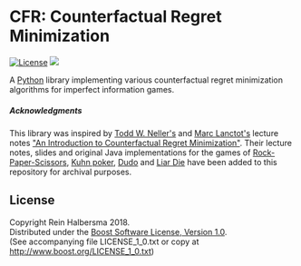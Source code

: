 CFR: Counterfactual Regret Minimization
=======================================

[![License](https://img.shields.io/badge/license-Boost-blue.svg)](https://opensource.org/licenses/BSL-1.0)
[![](https://tokei.rs/b1/github/rhalbersma/cfr)](https://github.com/rhalbersma/cfr)

A [Python](http://isocpp.org) library implementing various counterfactual regret minimization algorithms for imperfect information games.

##### Acknowledgments

This library was inspired by [Todd W. Neller's](http://cs.gettysburg.edu/~tneller/) and [Marc Lanctot's](http://mlanctot.info/) lecture notes ["An Introduction to Counterfactual Regret Minimization"](http://cs.gettysburg.edu/~tneller/modelai/2013/cfr/). Their lecture notes, slides and original Java implementations for the games of [Rock-Paper-Scissors](https://en.wikipedia.org/wiki/Rock%E2%80%93paper%E2%80%93scissors), [Kuhn poker](https://en.wikipedia.org/wiki/Kuhn_poker), [Dudo](https://en.wikipedia.org/wiki/Dudo) and [Liar Die](https://en.wikipedia.org/wiki/Mia_(game)) have been added to this repository for archival purposes. 

License
-------

Copyright Rein Halbersma 2018.  
Distributed under the [Boost Software License, Version 1.0](http://www.boost.org/users/license.html).  
(See accompanying file LICENSE_1_0.txt or copy at http://www.boost.org/LICENSE_1_0.txt)
